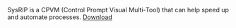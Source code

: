 SysRIP is a CPVM (Control Prompt Visual Multi-Tool) that can help speed up and automate processes.
[Download](https://sam51210.github.io/SysRIP/download)

